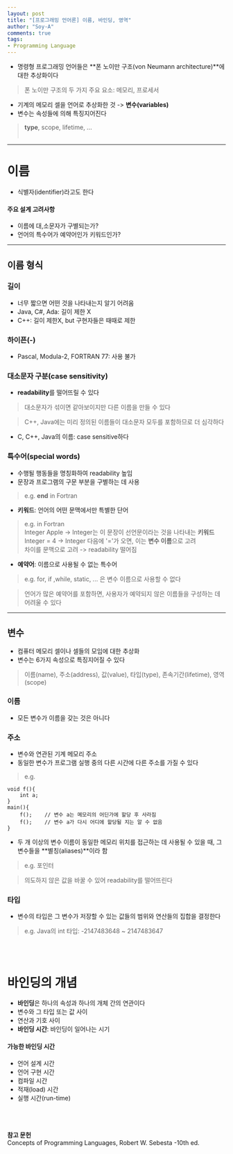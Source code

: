 ```yaml
---
layout: post
title: "[프로그래밍 언어론] 이름, 바인딩, 영역"
author: "Soy-A"
comments: true
tags:
- Programming Language
---
```


- 명령형 프로그래밍 언어들은 **폰 노이만 구조(von Neumann architecture)**에 대한 추상화이다
> 폰 노이만 구조의 두 가지 주요 요소: 메모리, 프로세서
- 기계의 메모리 셀을 언어로 추상화한 것 -> **변수(variables)**
- 변수는 속성들에 의해 특징지어진다
> **type**, scope, lifetime, ...
<br/><br/>

---

# 이름

- 식별자(identifier)라고도 한다

#### 주요 설계 고려사항

- 이름에 대,소문자가 구별되는가?
- 언어의 특수어가 예약어인가 키워드인가?

---

## 이름 형식

### 길이

- 너무 짧으면 어떤 것을 나타내는지 알기 어려움
- Java, C#, Ada: 길이 제한 X
- C++: 길이 제한X, but 구현자들은 때때로 제한

### 하이픈(-)

- Pascal, Modula-2, FORTRAN 77: 사용 불가

### 대소문자 구분(case sensitivity)

- **readability**를 떨어뜨릴 수 있다
> 대소문자가 섞이면 같아보이지만 다른 이름을 만들 수 있다<br/>

  > C++, Java에는 미리 정의된 이름들이 대소문자 모두를 포함하므로 더 심각하다
- C, C++, Java의 이름: case sensitive하다

### 특수어(special words)

- 수행될 행동들을 명칭화하여 readability 높임
- 문장과 프로그램의 구문 부분을 구별하는 데 사용
> e.g. **end** in Fortran
- **키워드**: 언어의 어떤 문맥에서만 특별한 단어
> e.g. in Fortran<br/>
Integer Apple -> Integer는 이 문장이 선언문이라는 것을 나타내는 **키워드**<br/>
Integer = 4 -> Integer 다음에 '='가 오면, 이는 **변수 이름**으로 고려<br/>
차이를 문맥으로 고려 -> readability 떨어짐
- **예약어**: 이름으로 사용될 수 없는 특수어
> e.g. for, if ,while, static, ... 은 변수 이름으로 사용할 수 없다<br/>

  > 언어가 많은 예약어를 포함하면, 사용자가 예약되지 않은 이름들을 구성하는 데 어려울 수 있다

---

## 변수

- 컴퓨터 메모리 셀이나 셀들의 모임에 대한 추상화
- 변수는 6가지 속성으로 특징지어질 수 있다
> 이름(name), 주소(address), 값(value), 타입(type), 존속기간(lifetime), 영역(scope)

### 이름

- 모든 변수가 이름을 갖는 것은 아니다

### 주소

- 변수와 연관된 기계 메모리 주소
- 동일한 변수가 프로그램 실행 중의 다른 시간에 다른 주소를 가질 수 있다
> e.g.<br/>
```
void f(){
	int a;
}
main(){
	f();	// 변수 a는 메모리의 어딘가에 할당 후 사라짐
	f();	// 변수 a가 다시 어디에 할당될 지는 알 수 없음
}
```
- 두 개 이상의 변수 이름이 동일한 메모리 위치를 접근하는 데 사용될 수 있을 때, 그 변수들을 **별칭(aliases)**이라 함
> e.g. 포인터<br/>

  > 의도하지 않은 값을 바꿀 수 있어 readability를 떨어뜨린다

### 타입

- 변수의 타입은 그 변수가 저장할 수 있는 값들의 범위와 연산들의 집합을 결정한다
> e.g. Java의 int 타입: -2147483648 ~ 2147483647<br/>

<br/><br/>

# 바인딩의 개념

- **바인딩**은 하나의 속성과 하나의 개체 간의 연관이다
 - 변수와 그 타입 또는 값 사이
 - 연산과 기호 사이
- **바인딩 시간**: 바인딩이 일어나는 시기

#### 가능한 바인딩 시간
- 언어 설계 시간
- 언어 구현 시간
- 컴파일 시간
- 적재(load) 시간
- 실행 시간(run-time)

<br/><br/><br/>
**참고 문헌**<br/>
Concepts of Programming Languages, Robert W. Sebesta -10th ed.